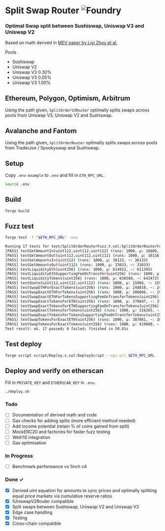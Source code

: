 # Split Swap Router ![Foundry](https://github.com/manifoldfinance/SplitOrderRouter/actions/workflows/test.yml/badge.svg?branch=main)

### Optimal Swap split between Sushiswap, Uniswap V3 and Uniswap V2 

Based on math derived in [MEV paper by Liyi Zhou et al.](https://arxiv.org/pdf/2106.07371.pdf)

Pools 
- Sushiswap
- Uniswap V2
- Uniswap V3 0.30%
- Uniswap V3 0.05%
- Uniswap V3 1.00%

## Ethereum, Polygon, Optimism, Arbitrum
Using the path given, `SplitOrderV3Router` optimally splits swaps across pools from Uniswap V3, Uniswap V2 and Sushiswap.

## Avalanche and Fantom
Using the path given, `SplitOrderRouter` optimally splits swaps across pools from TraderJoe / Spookyswap and Sushiswap.

## Setup
Copy `.env-example` to `.env` and fill in `ETH_RPC_URL`.
```bash
source .env
```

## Build
```bash
forge build
```

## Fuzz test
```bash
forge test -f "$ETH_RPC_URL" -vvv
```
```bash
Running 17 tests for test/SplitOrderRouterFuzz.t.sol:SplitOrderRouterFuzzTest
[PASS] testGetAmountIn(uint112,uint112,uint112) (runs: 1000, μ: 16660, ~: 16660)
[PASS] testGetAmountOut(uint112,uint112,uint112) (runs: 1000, μ: 16116, ~: 16116)
[PASS] testGetAmountsIn(uint112) (runs: 1000, μ: 36133, ~: 36133)
[PASS] testGetAmountsOut(uint112) (runs: 1000, μ: 33033, ~: 33033)
[PASS] testLiquidityEth(uint256) (runs: 1000, μ: 614922, ~: 611395)
[PASS] testLiquidityEthSupportingFeeOnTransfer(uint256) (runs: 1000, μ: 617579, ~: 612604)
[PASS] testLiquidityTokens(uint256) (runs: 1000, μ: 636588, ~: 642472)
[PASS] testQuote(uint112,uint112,uint112) (runs: 1000, μ: 15966, ~: 15966)
[PASS] testSwapETHForExactTokens(uint256) (runs: 1000, μ: 244810, ~: 249713)
[PASS] testSwapExactETHForTokens(uint256) (runs: 1000, μ: 206066, ~: 192096)
[PASS] testSwapExactETHForTokensSupportingFeeOnTransferTokens(uint256) (runs: 1000, μ: 194981, ~: 194981)
[PASS] testSwapExactTokensForETH(uint256) (runs: 1000, μ: 379847, ~: 373627)
[PASS] testSwapExactTokensForETHSupportingFeeOnTransferTokens(uint256) (runs: 1000, μ: 362968, ~: 370557)
[PASS] testSwapExactTokensForTokens(uint256) (runs: 1000, μ: 316265, ~: 323441)
[PASS] testSwapExactTokensForTokensSupportingFeeOnTransferTokens(uint256) (runs: 1000, μ: 357806, ~: 367636)
[PASS] testSwapTokensForExactETH(uint256) (runs: 1000, μ: 387861, ~: 382940)
[PASS] testSwapTokensForExactTokens(uint256) (runs: 1000, μ: 419880, ~: 441076)
Test result: ok. 17 passed; 0 failed; finished in 50.81s
```
## Test deploy
```bash
forge script script/Deploy.s.sol:DeployScript --rpc-url $ETH_RPC_URL
```

## Deploy and verify on etherscan
Fill in `PRIVATE_KEY` and `ETHERSCAN_KEY` in `.env`.

```bash
./deploy.sh
```

### Todo

- [ ] Documentation of derived math and code 
- [ ] Gas checks for adding splits (more efficient method needed)
- [ ] Add income potential (retain % of coins gained from split)
- [ ] MockERC20 and factories for faster fuzz testing
- [ ] Weth10 integration
- [ ] Gas optimisation

### In Progress

- [ ] Benchmark performance vs 1inch v4

### Done ✓

- [x] Derived uint equation for amounts to sync prices and optimally splitting equal price markets via cumulative reserve ratios
- [x] IUniswapV2Router compatible
- [x] Split swaps between Sushiswap, Uniswap V2 and Uniswap V3
- [x] Edge case handling
- [x] Testing
- [x] Cross-chain compatible
